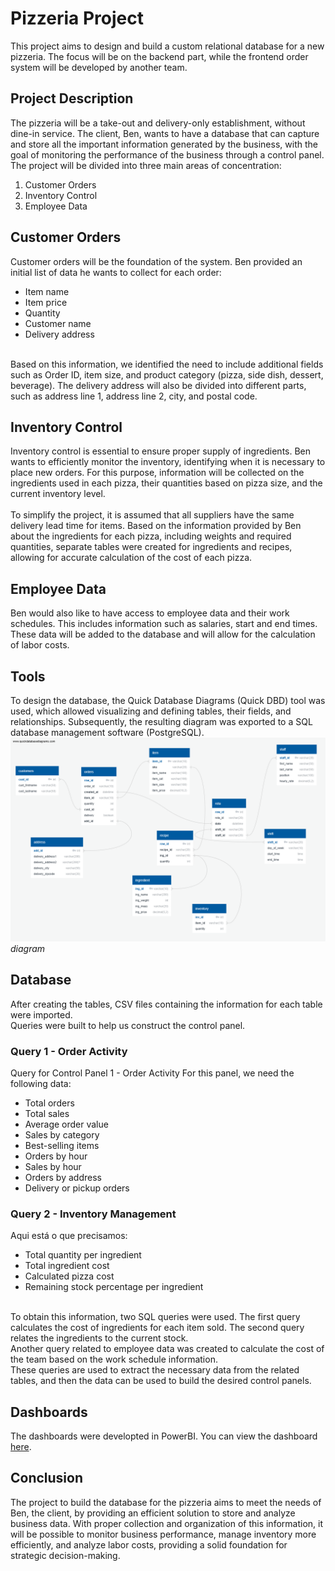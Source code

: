 # Pizzeria Project

This project aims to design and build a custom relational database for a new pizzeria. The focus will be on the backend part, while the frontend order system will be developed by another team.

## Project Description
The pizzeria will be a take-out and delivery-only establishment, without dine-in service. The client, Ben, wants to have a database that can capture and store all the important information generated by the business, with the goal of monitoring the performance of the business through a control panel.
<br>
The project will be divided into three main areas of concentration:

1. Customer Orders
2. Inventory Control
3. Employee Data

## Customer Orders
Customer orders will be the foundation of the system. Ben provided an initial list of data he wants to collect for each order:

- Item name
- Item price
- Quantity
- Customer name
- Delivery address
<br>
Based on this information, we identified the need to include additional fields such as Order ID, item size, and product category (pizza, side dish, dessert, beverage). The delivery address will also be divided into different parts, such as address line 1, address line 2, city, and postal code.

## Inventory Control
Inventory control is essential to ensure proper supply of ingredients. Ben wants to efficiently monitor the inventory, identifying when it is necessary to place new orders. For this purpose, information will be collected on the ingredients used in each pizza, their quantities based on pizza size, and the current inventory level.
<br><br>
To simplify the project, it is assumed that all suppliers have the same delivery lead time for items. Based on the information provided by Ben about the ingredients for each pizza, including weights and required quantities, separate tables were created for ingredients and recipes, allowing for accurate calculation of the cost of each pizza.

## Employee Data
Ben would also like to have access to employee data and their work schedules. This includes information such as salaries, start and end times. These data will be added to the database and will allow for the calculation of labor costs.

## Tools
To design the database, the Quick Database Diagrams (Quick DBD) tool was used, which allowed visualizing and defining tables, their fields, and relationships. Subsequently, the resulting diagram was exported to a SQL database management software (PostgreSQL).<br>
![diagrama](QuickDBD.png)
*diagram*

## Database
After creating the tables, CSV files containing the information for each table were imported.
<br>
Queries were built to help us construct the control panel.

### Query 1 - Order Activity

Query for Control Panel 1 - Order Activity
For this panel, we need the following data:

- Total orders
- Total sales
- Average order value
- Sales by category
- Best-selling items
- Orders by hour
- Sales by hour
- Orders by address
- Delivery or pickup orders


### Query 2 - Inventory Management
Aqui está o que precisamos:

- Total quantity per ingredient
- Total ingredient cost
- Calculated pizza cost
- Remaining stock percentage per ingredient

<br>
To obtain this information, two SQL queries were used. The first query calculates the cost of ingredients for each item sold. The second query relates the ingredients to the current stock.

<br>
Another query related to employee data was created to calculate the cost of the team based on the work schedule information. 
<br>
These queries are used to extract the necessary data from the related tables, and then the data can be used to build the desired control panels.

## Dashboards 

The dashboards were developted in PowerBI. You can view the dashboard [here](dashboard.pdf).

## Conclusion
The project to build the database for the pizzeria aims to meet the needs of Ben, the client, by providing an efficient solution to store and analyze business data. With proper collection and organization of this information, it will be possible to monitor business performance, manage inventory more efficiently, and analyze labor costs, providing a solid foundation for strategic decision-making.





